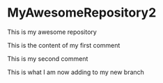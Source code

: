 # MyAwesomeRepository2
This is my awesome repository

This is the content of my first comment

This is my second comment

This is what I am now adding to my new branch

